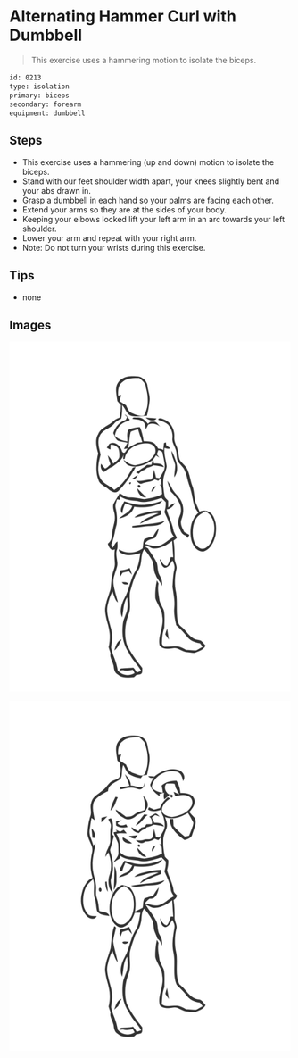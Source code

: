 # Alternating Hammer Curl with Dumbbell
> This exercise uses a hammering motion to isolate the biceps.

``` 
id: 0213 
type: isolation 
primary: biceps 
secondary: forearm 
equipment: dumbbell 
``` 

## Steps

 - This exercise uses a hammering (up and down) motion to isolate the biceps.
 - Stand with our feet shoulder width apart, your knees slightly bent and your abs drawn in.
 - Grasp a dumbbell in each hand so your palms are facing each other.
 - Extend your arms so they are at the sides of your body.
 - Keeping your elbows locked lift your left arm in an arc towards your left shoulder.
 - Lower your arm and repeat with your right arm.
 - Note: Do not turn your wrists during this exercise.

## Tips

 - none

## Images

![](../svg/0213-relaxation.svg)

![](../svg/0213-tension.svg)

